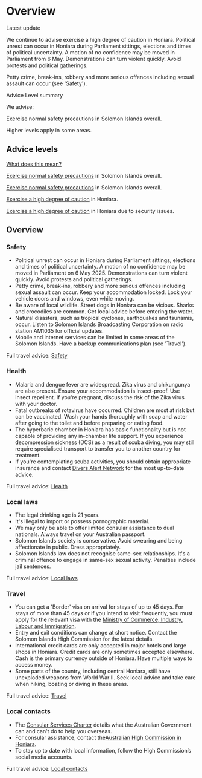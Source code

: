 # Overview

Latest update

We continue to advise exercise a high degree of caution in Honiara. Political unrest can occur in Honiara during Parliament sittings, elections and times of political uncertainty. A motion of no confidence may be moved in Parliament from 6 May. Demonstrations can turn violent quickly. Avoid protests and political gatherings.   
  
Petty crime, break-ins, robbery and more serious offences including sexual assault can occur (see 'Safety').

Advice Level summary

We advise:

Exercise normal safety precautions in Solomon Islands overall.

Higher levels apply in some areas.

## Advice levels

[What does this mean?](/before-you-go/travel-advice-explained/)

[Exercise normal safety precautions](https://www.smartraveller.gov.au/consular-services/travel-advice-explained#level1) in Solomon Islands overall.

[Exercise normal safety precautions](https://www.smartraveller.gov.au/consular-services/travel-advice-explained#level1) in Solomon Islands overall.

[Exercise a high degree of caution](https://www.smartraveller.gov.au/consular-services/travel-advice-explained#level2) in Honiara.

[Exercise a high degree of caution](https://www.smartraveller.gov.au/consular-services/travel-advice-explained#level2) in Honiara due to security issues.

## Overview

### Safety

* Political unrest can occur in Honiara during Parliament sittings, elections and times of political uncertainty. A motion of no confidence may be moved in Parliament on 6 May 2025. Demonstrations can turn violent quickly. Avoid protests and political gatherings.
* Petty crime, break-ins, robbery and more serious offences including sexual assault can occur. Keep your accommodation locked. Lock your vehicle doors and windows, even while moving.
* Be aware of local wildlife. Street dogs in Honiara can be vicious. Sharks and crocodiles are common. Get local advice before entering the water.
* Natural disasters, such as tropical cyclones, earthquakes and tsunamis, occur. Listen to Solomon Islands Broadcasting Corporation on radio station AM1035 for official updates.
* Mobile and internet services can be limited in some areas of the Solomon Islands. Have a backup communications plan (see 'Travel').

Full travel advice: [Safety](#safety)

### Health

* Malaria and dengue fever are widespread. Zika virus and chikungunya are also present. Ensure your accommodation is insect-proof. Use insect repellent. If you're pregnant, discuss the risk of the Zika virus with your doctor.
* Fatal outbreaks of rotavirus have occurred. Children are most at risk but can be vaccinated. Wash your hands thoroughly with soap and water after going to the toilet and before preparing or eating food.
* The hyperbaric chamber in Honiara has basic functionality but is not capable of providing any in-chamber life support. If you experience decompression sickness (DCS) as a result of scuba diving, you may still require specialised transport to transfer you to another country for treatment.
* If you're contemplating scuba activities, you should obtain appropriate insurance and contact [Divers Alert Network](https://dan.org/) for the most up-to-date advice.

Full travel advice: [Health](#health)

### Local laws

* The legal drinking age is 21 years.
* It's illegal to import or possess pornographic material.
* We may only be able to offer limited consular assistance to dual nationals. Always travel on your Australian passport.
* Solomon Islands society is conservative. Avoid swearing and being affectionate in public. Dress appropriately.
* Solomon Islands law does not recognise same-sex relationships. It's a criminal offence to engage in same-sex sexual activity. Penalties include jail sentences.

Full travel advice: [Local laws](#local-laws)

### Travel

* You can get a 'Border' visa on arrival for stays of up to 45 days. For stays of more than 45 days or if you intend to visit frequently, you must apply for the relevant visa with the [Ministry of Commerce, Industry, Labour and Immigration](https://commerce.gov.sb/departments-units/immigration/visas/i-want-to-apply-for-a.html).
* Entry and exit conditions can change at short notice. Contact the Solomon Islands High Commission for the latest details.
* International credit cards are only accepted in major hotels and large shops in Honiara. Credit cards are only sometimes accepted elsewhere. Cash is the primary currency outside of Honiara. Have multiple ways to access money.
* Some parts of the country, including central Honiara, still have unexploded weapons from World War II. Seek local advice and take care when hiking, boating or diving in these areas.

Full travel advice: [Travel](#travel)

### Local contacts

* The [Consular Services Charter](https://www.smartraveller.gov.au/consular-services/consular-services-charter) details what the Australian Government can and can't do to help you overseas.
* For consular assistance, contact the[Australian High Commission in Honiara](https://solomonislands.embassy.gov.au/).
* To stay up to date with local information, follow the High Commission’s social media accounts.

Full travel advice: [Local contacts](#local-contacts)